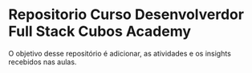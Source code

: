 # Repositorio Curso Desenvolverdor Full Stack Cubos Academy 

O objetivo desse repositório é adicionar, as atividades e os insights recebidos nas aulas. 
